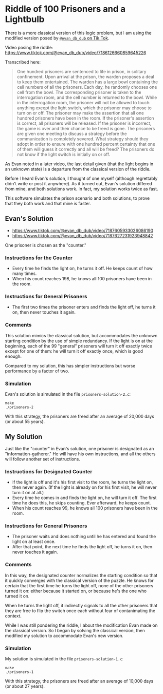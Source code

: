 # Riddle of 100 Prisoners and a Lightbulb

There is a more classical version of this logic problem, but I am using the modified version posed by [`@evan_db_dub` on Tik Tok](https://www.tiktok.com/@evan_db_dub).

Video posing the riddle: https://www.tiktok.com/@evan_db_dub/video/7186126660859645226

Transcribed here:
> One hundred prisoners are sentenced to life in prison, in solitary confinement. Upon arrival at the prison, the warden proposes a deal to keep them entertained. The warden has a large bowl containing the cell numbers of all the prisoners. Each day, he randomly chooses one cell from the bowl. The corresponding prisoner is taken to the interrogation room, and the cell number is returned to the bowl. While in the interrogation room, the prisoner will not be allowed to touch anything except the light switch, which the prisoner may choose to turn on or off. The prisoner may make the assertion that all one hundred prisoners have been in the room. If the prisoner's assertion is correct, all prisoners will be released. If the prisoner is incorrect, the game is over and their chance to be freed is gone. The prisoners are given one meeting to discuss a strategy before the communication is completely severed. What strategy should they adopt in order to ensure with one hundred percent certainty that one of them will guess it correctly and all will be freed? The prisoners do not know if the light switch is initially on or off.

As Evan noted in a later video, the last detail given (that the light begins in an unknown state) is a departure from the classical version of the riddle.

Before I heard Evan's solution, I thought of one myself (although regrettably didn't write or post it anywhere). As it turned out, Evan's solution differed from mine, and both solutions work. In fact, my solution works twice as fast.

This software simulates the prison scenario and both solutions, to prove that they both work and that mine is faster.

## Evan's Solution

- https://www.tiktok.com/@evan_db_dub/video/7187605933026086190
- https://www.tiktok.com/@evan_db_dub/video/7187627231923948842

One prisoner is chosen as the "counter."

### Instructions for the Counter

- Every time he finds the light on, he turns it off. He keeps count of how many times.
- When his count reaches 198, he knows all 100 prisoners have been in the room.

### Instructions for General Prisoners

- The first two times the prisoner enters and finds the light off, he turns it on, then never touches it again.

### Comments

This solution mimics the classical solution, but accommodates the unknown starting condition by the use of simple redundancy. If the light is on at the beginning, each of the 99 "general" prisoners will turn it off exactly twice except for one of them: he will turn it off exactly once, which is good enough.

Compared to my solution, this has simpler instructions but worse performance by a factor of two.

### Simulation

Evan's solution is simulated in the file `prisoners-solution-2.c`:

```
make
./prisoners-2
```

With this strategy, the prisoners are freed after an average of 20,000 days (or about 55 years).

## My Solution

Just like the "counter" in Evan's solution, one prisoner is designated as an "information-gatherer." He will have his own instructions, and all the others will follow another set of instructions.

### Instructions for Designated Counter

- If the light is off and it's his first visit to the room, he turns the light on, then never again. (If the light is already on for his first visit, he will never turn it on at all.)
- Every time he comes in and finds the light on, he will turn it off. The first time he does this, he skips counting. Ever afterward, he keeps count.
- When his count reaches 99, he knows all 100 prisoners have been in the room.

### Instructions for General Prisoners

- The prisoner waits and does nothing until he has entered and found the light on at least once.
- After that point, the next time he finds the light off, he turns it on, then never touches it again.

### Comments

In this way, the designated counter normalizes the starting condition so that it quickly converges with the classical version of the puzzle. He knows for certain that the first time he turns the light off, none of the other prisoners turned it on: either because it started on, or because he's the one who turned it on.

When he turns the light off, it indirectly signals to all the other prisoners that they are free to flip the switch once each without fear of contanimating the context.

While I was still pondering the riddle, I about the modification Evan made on the classical version. So I began by solving the classical version, then modified my solution to accommodate Evan's new version.

### Simulation

My solution is simulated in the file `prisoners-solution-1.c`:

```
make
./prisoners-1
```

With this strategy, the prisoners are freed after an average of 10,000 days (or about 27 years).
